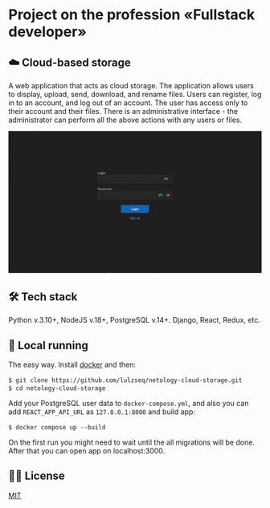 # Project on the profession «Fullstack developer»

## ☁️ Cloud-based storage

A web application that acts as cloud storage. The application allows users to display, upload, send, download, and rename files. Users can register, log in to an account, and log out of an account. The user has access only to their account and their files. There is an administrative interface - the administrator can perform all the above actions with any users or files.

![Demo](demo.gif)

## 🛠 Tech stack

Python v.3.10+, NodeJS v.18+, PostgreSQL v.14+.
Django, React, Redux, etc.

## 🔮 Local running

The easy way. Install [docker](https://docs.docker.com/get-docker/) and then:
```
$ git clone https://github.com/lulzseq/netology-cloud-storage.git
$ cd netology-cloud-storage
```
Add your PostgreSQL user data to `docker-compose.yml`, and also you can add `REACT_APP_API_URL` as `127.0.0.1:8000` and build app:
```
$ docker compose up --build
```
On the first run you might need to wait until the all migrations will be done. After that you can open app on localhost:3000.

## 👮‍♀️ License
[MIT](https://github.com/lulzseq/netology-cloud-storage/blob/master/LICENSE)
